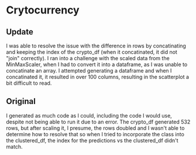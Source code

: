 # Crytocurrency

## Update
I was able to resolve the issue with the difference in rows by concatinating and keeping the index of the crypto_df (when it concatinated, it did not "join" correctly). I ran into a challenge with the scaled data from the MinMaxScaler, when I had to convert it into a dataframe, as I was unable to concatinate an array. I attempted generating a dataframe and when I concatinated it, it resulted in over 100 columns, resulting in the scatterplot a bit difficult to read.

## Original
I generated as much code as I could, including the code I would use, despite not being able to run it due to an error. The crypto_df generated 532 rows, but after scaling it, I presume, the rows doubled and I wasn't able to determine how to resolve that so when I tried to incorporate the class into the clustered_df, the index for the predictions vs the clustered_df didn't match.
